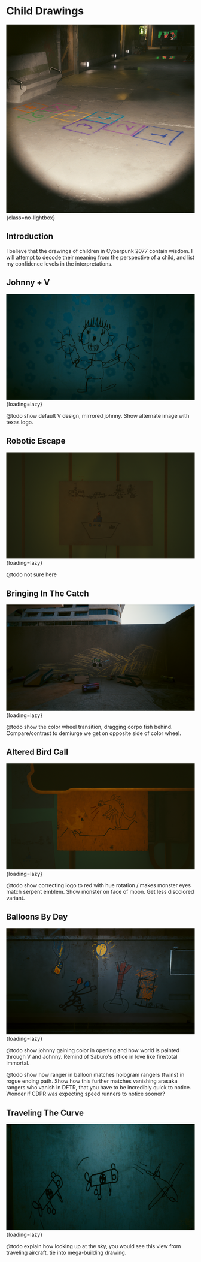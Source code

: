 # Child Drawings


![Hopscotch In Chalk](assets/child-drawing.png){class=no-lightbox}

## Introduction

I believe that the drawings of children in Cyberpunk 2077 contain wisdom. I will
attempt to decode their meaning from the perspective of a child, and list my
confidence levels in the interpretations.

## Johnny + V

![Johnny + V](assets/child-johnny-and-v.png){loading=lazy}

@todo show default V design, mirrored johnny. Show alternate image with texas
logo.

## Robotic Escape

![Robotic Escape](assets/child-escape-the-robots.png){loading=lazy}

@todo not sure here

## Bringing In The Catch

![Bringing In The Catch](assets/child-bringing-in-the-catch.png){loading=lazy}

@todo show the color wheel transition, dragging corpo fish behind. Compare/contrast
to demiurge we get on opposite side of color wheel.

## Altered Bird Call

![Altered Bird Call](assets/child-altered-bird-call.png){loading=lazy}

@todo show correcting logo to red with hue rotation / makes monster eyes match
serpent emblem. Show monster on face of moon. Get less discolored variant.

## Balloons By Day

![Balloons By Day](assets/child-balloons-by-day.png){loading=lazy}

@todo show johnny gaining color in opening and how world is painted through
V and Johnny. Remind of Saburo's office in love like fire/total immortal.

@todo show how ranger in balloon matches hologram rangers (twins) in rogue ending
path. Show how this further matches vanishing arasaka rangers who vanish in DFTR,
that you have to be incredibly quick to notice. Wonder if CDPR was expecting
speed runners to notice sooner?

## Traveling The Curve

![Traveling The Curve](assets/child-traveling-the-curve.png){loading=lazy}

@todo explain how looking up at the sky, you would see this view from traveling
aircraft. tie into mega-building drawing.
